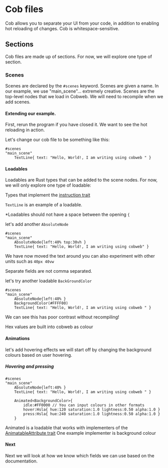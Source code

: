 # Cob files
Cob allows you to separate your UI from your code, in addition to enabling hot reloading of changes. 
Cob is whitespace-sensitive.

## Sections
Cob files are made up of sections. For now, we will explore one type of section.

### Scenes

Scenes are declared by the `#scenes` keyword. Scenes are given a name. In our example, 
we use "main_scene"... extremely creative. 
Scenes are the top-level nodes that we load in Cobweb.
We will need to recompile when we add scenes.


#### Extending our example.
First, rerun the program if you have closed it. 
We want to see the hot reloading in action.

Let's change our cob file to be something like this:

```
#scenes
"main_scene"
    TextLine{ text: "Hello, World!, I am writing using cobweb " }
```

#### Loadables

Loadables are Rust types that can be added to the scene nodes.
For now, we will only explore one type of loadable:

Types that implement the [instruction trait](https://docs.rs/bevy_cobweb_ui/latest/bevy_cobweb_ui/loading/trait.Instruction.html)

`TextLine` is an example of a loadable.

*Loadables should not have a space between the opening `{`

let's add another
`AbsoluteNode`

```
#scenes
"main_scene"
    AbsoluteNode{left:40% top:30vh }
    TextLine{ text: "Hello, World!, I am writing using cobweb" }

```
We have now moved the text around you can also experiment with other units such as `40px 40vw`

Separate fields are not comma separated.


let's try another loadable `BackGroundColor`

```
#scenes
"main_scene"
    AbsoluteNode{left:40% }
    BackgroundColor(#FFFF00)
    TextLine{ text: "Hello, World!, I am writing using cobweb " }

```
We can see this has poor contrast without recompiling!

Hex values are built into cobweb as colour

#### Animations 


let's add hovering effects we will start off by changing  the background colours based on user hovering.

##### Hovering and pressing

```
#scenes
"main_scene"
    AbsoluteNode{left:40% }
    TextLine{ text: "Hello, World!, I am writing using cobweb " }
    
    Animated<BackgroundColor>{
        idle:#FF0000 // You can input colours in other formats
        hover:Hsla{ hue:120 saturation:1.0 lightness:0.50 alpha:1.0 }
        press:Hsla{ hue:240 saturation:1.0 lightness:0.50 alpha:1.0 }
    }
```

Animated is a loadable that works with implementers of the [AnimatableAttribute trait](https://docs.rs/bevy_cobweb_ui/latest/bevy_cobweb_ui/sickle_ext/trait.AnimatableAttribute.html)
One example implementer is background colour


#### Next 
Next we will look at how we know which fields we can use based on the documentation.
